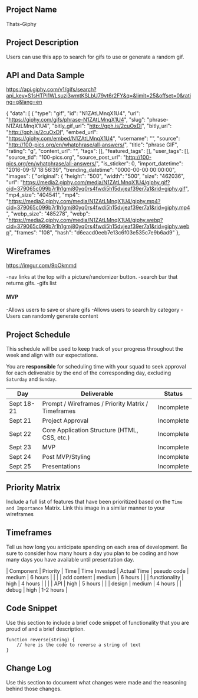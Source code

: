 
## Project Name

Thats-Giphy

## Project Description

Users can use this app to  search for gifs to use or generate a random gif. 

## API and Data Sample

https://api.giphy.com/v1/gifs/search?api_key=S1sHTPi1WLsuzi3wmtKSLbU79vt6r2FY&q=&limit=25&offset=0&rating=g&lang=en


{
    "data": [
        {
            "type": "gif",
            "id": "N1ZAtLMnqX1U4",
            "url": "https://giphy.com/gifs/phrase-N1ZAtLMnqX1U4",
            "slug": "phrase-N1ZAtLMnqX1U4",
            "bitly_gif_url": "http://gph.is/2cuOxDI",
            "bitly_url": "http://gph.is/2cuOxDI",
            "embed_url": "https://giphy.com/embed/N1ZAtLMnqX1U4",
            "username": "",
            "source": "http://100-pics.org/en/whatphrase/all-answers/",
            "title": "phrase GIF",
            "rating": "g",
            "content_url": "",
            "tags": [],
            "featured_tags": [],
            "user_tags": [],
            "source_tld": "100-pics.org",
            "source_post_url": "http://100-pics.org/en/whatphrase/all-answers/",
            "is_sticker": 0,
            "import_datetime": "2016-09-17 18:56:39",
            "trending_datetime": "0000-00-00 00:00:00",
            "images": {
                "original": {
                    "height": "500",
                    "width": "500",
                    "size": "462036",
                    "url": "https://media2.giphy.com/media/N1ZAtLMnqX1U4/giphy.gif?cid=379065c099b7r1h1gmj80yq0rs4fwdi5h15dvjeaf39er7a1&rid=giphy.gif",
                    "mp4_size": "404541",
                    "mp4": "https://media2.giphy.com/media/N1ZAtLMnqX1U4/giphy.mp4?cid=379065c099b7r1h1gmj80yq0rs4fwdi5h15dvjeaf39er7a1&rid=giphy.mp4",
                    "webp_size": "485278",
                    "webp": "https://media2.giphy.com/media/N1ZAtLMnqX1U4/giphy.webp?cid=379065c099b7r1h1gmj80yq0rs4fwdi5h15dvjeaf39er7a1&rid=giphy.webp",
                    "frames": "108",
                    "hash": "d6eacd0eeb7e13c6f03e535c7e9b6ad9"
                },
              
                

## Wireframes

https://imgur.com/9pOkmmd

-nav links at the top with a picture/randomizer button.
-search bar that returns gifs. 
-gifs list
 

#### MVP 

-Allows users to save or share gifs 
-Allows users to search by category
-Users can randomly generate content

## Project Schedule

This schedule will be used to keep track of your progress throughout the week and align with our expectations.  

You are **responsible** for scheduling time with your squad to seek approval for each deliverable by the end of the corresponding day, excluding `Saturday` and `Sunday`.

|  Day | Deliverable | Status
|---|---| ---|
|Sept 18-21| Prompt / Wireframes / Priority Matrix / Timeframes | Incomplete
|Sept 21| Project Approval | Incomplete
|Sept 22| Core Application Structure (HTML, CSS, etc.) | Incomplete
|Sept 23| MVP | Incomplete
|Sept 24| Post MVP/Styling | Incomplete
|Sept 25| Presentations | Incomplete

## Priority Matrix

Include a full list of features that have been prioritized based on the `Time and Importance` Matrix.  Link this image in a similar manner to your wireframes

## Timeframes

Tell us how long you anticipate spending on each area of development. Be sure to consider how many hours a day you plan to be coding and how many days you have available until presentation day.


| Component     | Priority |  Time     | Time Invested | Actual Time 
| pseudo code   | medium   | 6 hours   |      |               |
| add content   | medium   | 6 hours   |      |
| functionality |  high    | 4 hours   |      |       |
| API           |  high    | 5 hours   |      |
| design        |  medium  | 4 hours   |
| debug         | high     | 1-2 hours |

## Code Snippet

Use this section to include a brief code snippet of functionality that you are proud of and a brief description.  

```
function reverse(string) {
	// here is the code to reverse a string of text
}
```

## Change Log
 Use this section to document what changes were made and the reasoning behind those changes.
